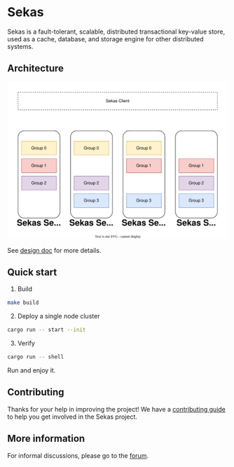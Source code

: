 # Sekas

Sekas is a fault-tolerant, scalable, distributed transactional key-value store, used as a cache, database, and storage engine for other distributed systems.

## Architecture

![topology][topology]

See [design doc][design-doc] for more details.

[topology]: ./docs/img/topology.drawio.svg
[design-doc]: ./docs/design.md

## Quick start

1. Build

```sh
make build
```

2. Deploy a single node cluster

```sh
cargo run -- start --init
```

3. Verify

```sh
cargo run -- shell
```

Run and enjoy it.

## Contributing

Thanks for your help in improving the project! We have a [contributing guide](CONTRIBUTING.md) to help you get involved in the Sekas project.

## More information

For informal discussions, please go to the [forum](https://github.com/w41ter/sekas/discussions).

